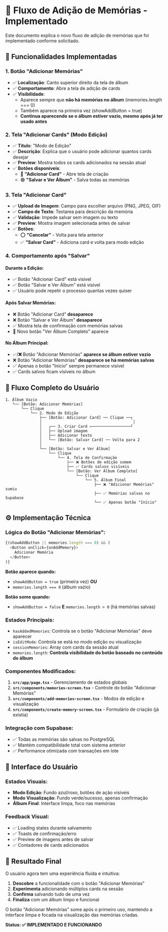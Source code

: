 # 📸 Fluxo de Adição de Memórias - Implementado

Este documento explica o novo fluxo de adição de memórias que foi implementado conforme solicitado.

## 🎯 **Funcionalidades Implementadas**

### 1. **Botão "Adicionar Memórias"**
- ✅ **Localização**: Canto superior direito da tela de álbum
- ✅ **Comportamento**: Abre a tela de adição de cards
- ✅ **Visibilidade**: 
  - Aparece sempre que **não há memórias no álbum** (memories.length === 0)
  - Também aparece na primeira vez (showAddButton = true)
  - **Continua aparecendo se o álbum estiver vazio, mesmo após já ter usado antes**

### 2. **Tela "Adicionar Cards" (Modo Edição)**
- ✅ **Título**: "Modo de Edição"
- ✅ **Descrição**: Explica que o usuário pode adicionar quantos cards desejar
- ✅ **Preview**: Mostra todos os cards adicionados na sessão atual
- ✅ **Botões disponíveis**:
  - 🔵 **"Adicionar Card"** - Abre tela de criação
  - 🟢 **"Salvar e Ver Álbum"** - Salva todas as memórias

### 3. **Tela "Adicionar Card"**
- ✅ **Upload de Imagem**: Campo para escolher arquivo (PNG, JPEG, GIF)
- ✅ **Campo de Texto**: Textarea para descrição da memória
- ✅ **Validação**: Impede salvar sem imagem ou texto
- ✅ **Preview**: Mostra imagem selecionada antes de salvar
- ✅ **Botões**:
  - ⭕ **"Cancelar"** - Volta para tela anterior
  - ✅ **"Salvar Card"** - Adiciona card e volta para modo edição

### 4. **Comportamento após "Salvar"**

#### **Durante a Edição:**
- ✅ Botão "Adicionar Card" está visível
- ✅ Botão "Salvar e Ver Álbum" está visível
- ✅ Usuário pode repetir o processo quantas vezes quiser

#### **Após Salvar Memórias:**
- ❌ Botão "Adicionar Card" **desaparece**
- ❌ Botão "Salvar e Ver Álbum" **desaparece**
- ✅ Mostra tela de confirmação com memórias salvas
- 🔵 Novo botão "Ver Álbum Completo" aparece

#### **No Álbum Principal:**
- ✅/**❌** Botão "Adicionar Memórias" **aparece se álbum estiver vazio**
- ❌ Botão "Adicionar Memórias" **desaparece se há memórias salvas**
- ✅ Apenas o botão "Início" sempre permanece visível
- ✅ Cards salvos ficam visíveis no álbum

## 🔄 **Fluxo Completo do Usuário**

```
1. Álbum Vazio
   └── [Botão: Adicionar Memórias] 
       └── Clique
           └── 2. Modo de Edição
               ├── [Botão: Adicionar Card] ── Clique ──┐
               │                                        │
               │   ┌── 3. Criar Card ←─────────────────┘
               │   ├── Upload imagem
               │   ├── Adicionar texto  
               │   └── [Botão: Salvar Card] ── Volta para 2
               │
               └── [Botão: Salvar e Ver Álbum] 
                   └── Clique
                       └── 4. Tela de Confirmação
                           ├── ❌ Botões de edição somem
                           ├── ✅ Cards salvos visíveis
                           └── [Botão: Ver Álbum Completo]
                               └── Clique
                                   └── 5. Álbum Final
                                       ├── ❌ "Adicionar Memórias" sumiu
                                       ├── ✅ Memórias salvas no Supabase
                                       └── ✅ Apenas botão "Início"
```

## ⚙️ **Implementação Técnica**

### **Lógica do Botão "Adicionar Memórias":**
```typescript
{(showAddButton || memories.length === 0) && (
  <Button onClick={onAddMemory}>
    Adicionar Memória
  </Button>
)}
```

**Botão aparece quando:**
- `showAddButton = true` (primeira vez) **OU**
- `memories.length === 0` (álbum vazio)

**Botão some quando:**
- `showAddButton = false` **E** `memories.length > 0` (há memórias salvas)

### **Estados Principais:**
- `hasAddedMemories`: Controla se o botão "Adicionar Memórias" deve aparecer
- `isEditMode`: Controla se está no modo edição ou visualização
- `sessionMemories`: Array com cards da sessão atual
- `memories.length`: **Controla visibilidade do botão baseado no conteúdo do álbum**

### **Componentes Modificados:**
1. **`src/app/page.tsx`** - Gerenciamento de estados globais
2. **`src/components/memories-screen.tsx`** - Controle do botão "Adicionar Memórias"
3. **`src/components/add-memories-screen.tsx`** - Modos de edição e visualização
4. **`src/components/create-memory-screen.tsx`** - Formulário de criação (já existia)

### **Integração com Supabase:**
- ✅ Todas as memórias são salvas no PostgreSQL
- ✅ Mantém compatibilidade total com sistema anterior
- ✅ Performance otimizada com transações em lote

## 🎨 **Interface do Usuário**

### **Estados Visuais:**
- **Modo Edição**: Fundo azul/roxo, botões de ação visíveis
- **Modo Visualização**: Fundo verde/sucesso, apenas confirmação
- **Álbum Final**: Interface limpa, foco nas memórias

### **Feedback Visual:**
- ✅ Loading states durante salvamento
- ✅ Toasts de confirmação/erro
- ✅ Preview de imagens antes de salvar
- ✅ Contadores de cards adicionados

## 🎉 **Resultado Final**

O usuário agora tem uma experiência fluida e intuitiva:

1. **Descobre** a funcionalidade com o botão "Adicionar Memórias"
2. **Experimenta** adicionando múltiplos cards na sessão
3. **Confirma** salvando tudo de uma vez
4. **Finaliza** com um álbum limpo e funcional

O botão "Adicionar Memórias" some após o primeiro uso, mantendo a interface limpa e focada na visualização das memórias criadas.

**Status: ✅ IMPLEMENTADO E FUNCIONANDO**